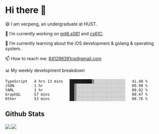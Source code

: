 
# Hi there 👋
😄 I am vecpeng, an undergraduate at HUST.

🔭 I’m currently working on [mit6.s081](https://pdos.csail.mit.edu/6.S081/2020/) and [cs61C](https://inst.eecs.berkeley.edu/~cs61c/fa21/).

🌱 I’m currently learning about the iOS development & golang & operating system.

📫 How to reach me: 841298391cp@gmail.com

📊 My weekly development breakdown
<!--START_SECTION:waka-->

```text
TypeScript   4 hrs 13 mins   ██████████▒░░░░░░░░░░░░░░   41.48 %
JSON         1 hr            ██▒░░░░░░░░░░░░░░░░░░░░░░   09.98 %
YAML         1 hr            ██▒░░░░░░░░░░░░░░░░░░░░░░   09.92 %
GraphQL      57 mins         ██▒░░░░░░░░░░░░░░░░░░░░░░   09.47 %
Other        53 mins         ██▒░░░░░░░░░░░░░░░░░░░░░░   08.76 %
```

<!--END_SECTION:waka-->

## Github Stats
<a href="https://github.com/anuraghazra/github-readme-stats">
  <img align="center" src="https://github-readme-stats.vercel.app/api?username=vecpeng&count_private=true&hide=stars" />
</a>
<a href="https://github.com/anuraghazra/convoychat">
  <img align="center" src="https://github-readme-stats.vercel.app/api/top-langs/?username=vecpeng&layout=compact" />
</a>

